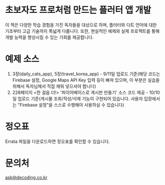 # 초보자도 프로처럼 만드는 플러터 앱 개발 
이 책은 다양한 학습 경험을 가진 독자들을 대상으로 하며, 플러터와 다트 언어에 대한 기초부터 고급 기술까지 폭넓게 다룹니다. 또한, 현실적인 예제와 실제 프로젝트를 통해 개발 능력을 향상시킬 수 있는 기회를 제공합니다.

# 예제 소스
1. 3장(daily_cats_app), 5장(travel_korea_app) - 9/11일 업로드 기준(해당 코드는 Firebase 설정, Google Maps API Key 입력 등이 빠져 있으며, 이 부분은 실습을 위해서 독자님께서 직접 채워 넣으셔야 합니다)
2. 228페이지 <한 걸음 더!> '파이어베이스로 게시판 만들기' 소스 코드 제공 - 10/10일 업로드 기준(게시물 조회/작성/삭제 기능이 구현되어 있습니다. 사용자 입장에서는 "Firebase 설정"을 스스로 수행해야 사용하실 수 있습니다)

# 정오표 
Errata 파일을 다운로드하면 정오표를 확인할 수 있습니다. 

# 문의처 
ask@decoding.co.kr 
